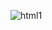 ![html1](https://user-images.githubusercontent.com/84903276/192086169-5c2cdd82-01e5-4ab7-abb2-f94233ed9c6d.png)
